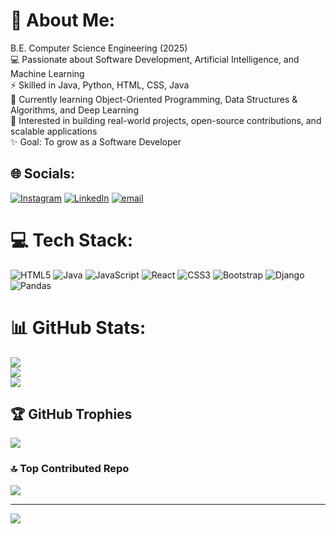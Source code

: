 # 💫 About Me:
B.E. Computer Science Engineering (2025)<br>💻 Passionate about Software Development, Artificial Intelligence, and Machine Learning<br>⚡ Skilled in Java, Python, HTML, CSS, Java<br>🌱 Currently learning Object-Oriented Programming, Data Structures & Algorithms, and Deep Learning<br>🚀 Interested in building real-world projects, open-source contributions, and scalable applications<br>✨ Goal: To grow as a Software Developer 


## 🌐 Socials:
[![Instagram](https://img.shields.io/badge/Instagram-%23E4405F.svg?logo=Instagram&logoColor=white)](https://instagram.com/sibiii_97) [![LinkedIn](https://img.shields.io/badge/LinkedIn-%230077B5.svg?logo=linkedin&logoColor=white)](https://linkedin.com/in/www.linkedin.com/in/sibiraj46) [![email](https://img.shields.io/badge/Email-D14836?logo=gmail&logoColor=white)](mailto:rsibi9377@gmail.com) 

# 💻 Tech Stack:
![HTML5](https://img.shields.io/badge/html5-%23E34F26.svg?style=for-the-badge&logo=html5&logoColor=white) ![Java](https://img.shields.io/badge/java-%23ED8B00.svg?style=for-the-badge&logo=openjdk&logoColor=white) ![JavaScript](https://img.shields.io/badge/javascript-%23323330.svg?style=for-the-badge&logo=javascript&logoColor=%23F7DF1E) ![React](https://img.shields.io/badge/react-%2320232a.svg?style=for-the-badge&logo=react&logoColor=%2361DAFB) ![CSS3](https://img.shields.io/badge/css3-%231572B6.svg?style=for-the-badge&logo=css3&logoColor=white) ![Bootstrap](https://img.shields.io/badge/bootstrap-%238511FA.svg?style=for-the-badge&logo=bootstrap&logoColor=white) ![Django](https://img.shields.io/badge/django-%23092E20.svg?style=for-the-badge&logo=django&logoColor=white) ![Pandas](https://img.shields.io/badge/pandas-%23150458.svg?style=for-the-badge&logo=pandas&logoColor=white)
# 📊 GitHub Stats:
![](https://github-readme-stats.vercel.app/api?username=Sibi46&theme=radical&hide_border=true&include_all_commits=false&count_private=false)<br/>
![](https://nirzak-streak-stats.vercel.app/?user=Sibi46&theme=radical&hide_border=true)<br/>
![](https://github-readme-stats.vercel.app/api/top-langs/?username=Sibi46&theme=radical&hide_border=true&include_all_commits=false&count_private=false&layout=compact)

## 🏆 GitHub Trophies
![](https://github-profile-trophy.vercel.app/?username=Sibi46&theme=radical&no-frame=false&no-bg=false&margin-w=4)

### 🔝 Top Contributed Repo
![](https://github-contributor-stats.vercel.app/api?username=Sibi46&limit=5&theme=tokyonight&combine_all_yearly_contributions=true)

---
[![](https://visitcount.itsvg.in/api?id=Sibi46&icon=7&color=8)](https://visitcount.itsvg.in)

<!-- Proudly created with GPRM ( https://gprm.itsvg.in ) -->
